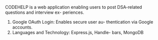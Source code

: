 CODEHELP is a web application enabling users to post DSA-related questions and interview ex- periences.
1) Google OAuth Login: Enables secure user au- thentication via Google accounts.
2) Languages and Technology: Express.js, Handle- bars, MongoDB

